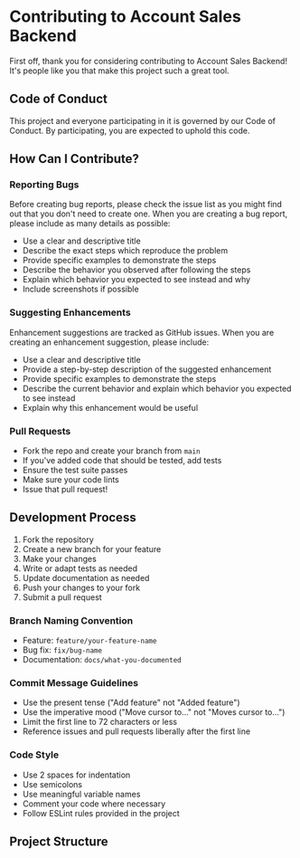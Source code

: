 # Contributing to Account Sales Backend

First off, thank you for considering contributing to Account Sales Backend! It's people like you that make this project such a great tool.

## Code of Conduct

This project and everyone participating in it is governed by our Code of Conduct. By participating, you are expected to uphold this code.

## How Can I Contribute?

### Reporting Bugs

Before creating bug reports, please check the issue list as you might find out that you don't need to create one. When you are creating a bug report, please include as many details as possible:

* Use a clear and descriptive title
* Describe the exact steps which reproduce the problem
* Provide specific examples to demonstrate the steps
* Describe the behavior you observed after following the steps
* Explain which behavior you expected to see instead and why
* Include screenshots if possible

### Suggesting Enhancements

Enhancement suggestions are tracked as GitHub issues. When you are creating an enhancement suggestion, please include:

* Use a clear and descriptive title
* Provide a step-by-step description of the suggested enhancement
* Provide specific examples to demonstrate the steps
* Describe the current behavior and explain which behavior you expected to see instead
* Explain why this enhancement would be useful

### Pull Requests

* Fork the repo and create your branch from `main`
* If you've added code that should be tested, add tests
* Ensure the test suite passes
* Make sure your code lints
* Issue that pull request!

## Development Process

1. Fork the repository
2. Create a new branch for your feature
3. Make your changes
4. Write or adapt tests as needed
5. Update documentation as needed
6. Push your changes to your fork
7. Submit a pull request

### Branch Naming Convention

* Feature: `feature/your-feature-name`
* Bug fix: `fix/bug-name`
* Documentation: `docs/what-you-documented`

### Commit Message Guidelines

* Use the present tense ("Add feature" not "Added feature")
* Use the imperative mood ("Move cursor to..." not "Moves cursor to...")
* Limit the first line to 72 characters or less
* Reference issues and pull requests liberally after the first line

### Code Style

* Use 2 spaces for indentation
* Use semicolons
* Use meaningful variable names
* Comment your code where necessary
* Follow ESLint rules provided in the project

## Project Structure
